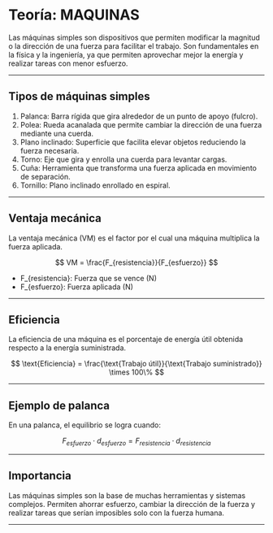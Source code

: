
# Teoría: MAQUINAS

Las máquinas simples son dispositivos que permiten modificar la magnitud o la dirección de una fuerza para facilitar el trabajo. Son fundamentales en la física y la ingeniería, ya que permiten aprovechar mejor la energía y realizar tareas con menor esfuerzo.

---

## Tipos de máquinas simples

1. Palanca: Barra rígida que gira alrededor de un punto de apoyo (fulcro).
2. Polea: Rueda acanalada que permite cambiar la dirección de una fuerza mediante una cuerda.
3. Plano inclinado: Superficie que facilita elevar objetos reduciendo la fuerza necesaria.
4. Torno: Eje que gira y enrolla una cuerda para levantar cargas.
5. Cuña: Herramienta que transforma una fuerza aplicada en movimiento de separación.
6. Tornillo: Plano inclinado enrollado en espiral.

---

## Ventaja mecánica

La ventaja mecánica (VM) es el factor por el cual una máquina multiplica la fuerza aplicada.

$$ VM = \frac{F_{resistencia}}{F_{esfuerzo}} $$

- F_{resistencia}: Fuerza que se vence (N)
- F_{esfuerzo}: Fuerza aplicada (N)

---

## Eficiencia

La eficiencia de una máquina es el porcentaje de energía útil obtenida respecto a la energía suministrada.

$$ \text{Eficiencia} = \frac{\text{Trabajo útil}}{\text{Trabajo suministrado}} \times 100\% $$

---

## Ejemplo de palanca

En una palanca, el equilibrio se logra cuando:

$$ F_{esfuerzo} \cdot d_{esfuerzo} = F_{resistencia} \cdot d_{resistencia} $$

---

## Importancia

Las máquinas simples son la base de muchas herramientas y sistemas complejos. Permiten ahorrar esfuerzo, cambiar la dirección de la fuerza y realizar tareas que serían imposibles solo con la fuerza humana.

---
